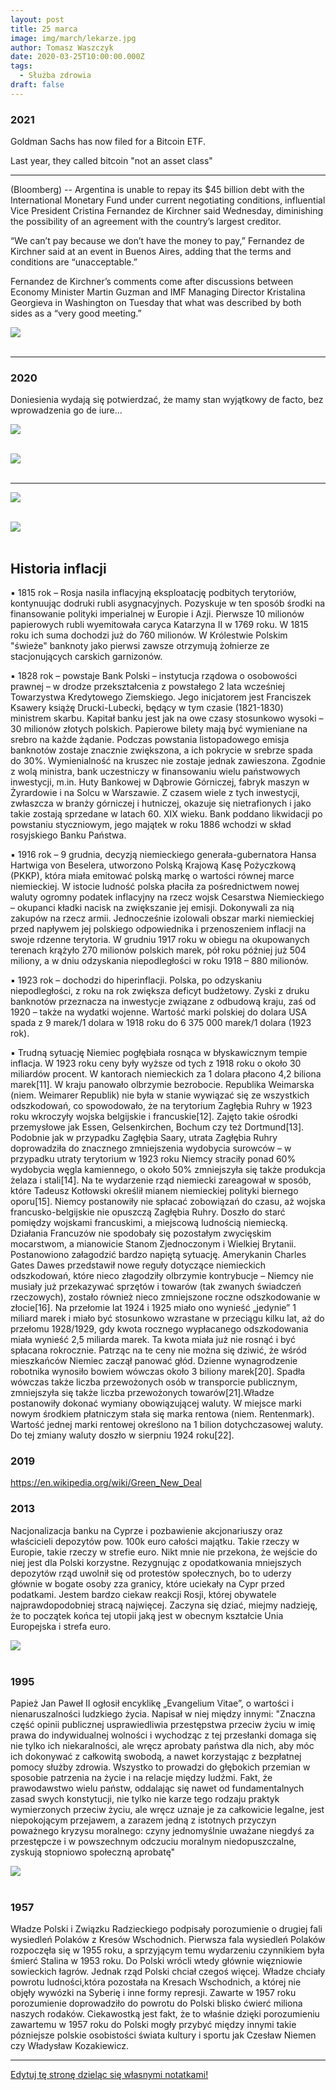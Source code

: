 ```yaml
---
layout: post
title: 25 marca
image: img/march/lekarze.jpg
author: Tomasz Waszczyk
date: 2020-03-25T10:00:00.000Z
tags:
  - Służba zdrowia
draft: false
---
```


### 2021

Goldman Sachs has now filed for a Bitcoin ETF.

Last year, they called bitcoin "not an asset class"

---

(Bloomberg) -- Argentina is unable to repay its $45 billion debt with the International Monetary Fund under current negotiating conditions, influential Vice President Cristina Fernandez de Kirchner said Wednesday, diminishing the possibility of an agreement with the country’s largest creditor.

“We can’t pay because we don’t have the money to pay,” Fernandez de Kirchner said at an event in Buenos Aires, adding that the terms and conditions are “unacceptable.”

Fernandez de Kirchner’s comments come after discussions between Economy Minister Martin Guzman and IMF Managing Director Kristalina Georgieva in Washington on Tuesday that what was described by both sides as a “very good meeting.”

<img src="./img/march/argentyna2021.jpg"><br><br>

---

### 2020

Doniesienia wydają się potwierdzać, że mamy stan wyjątkowy de facto, bez wprowadzenia go de iure...

<img src="./img/march/lekarze.jpg"/><br><br>

<img src="./img/march/korona2.jpeg"/><br><br>

---

<img src="./img/march/mempool.png"/><br><br>

<img src="./img/march/mempool2.png"/><br><br>

## Historia inflacji

▪️ 1815 rok – Rosja nasila inflacyjną eksploatację podbitych terytoriów, kontynuując dodruki rubli asygnacyjnych. Pozyskuje w ten sposób środki na finansowanie polityki imperialnej w Europie i Azji. Pierwsze 10 milionów papierowych rubli wyemitowała caryca Katarzyna II w 1769 roku. W 1815 roku ich suma dochodzi już do 760 milionów. W Królestwie Polskim "świeże" banknoty jako pierwsi zawsze otrzymują żołnierze ze stacjonujących carskich garnizonów.

▪️ 1828 rok – powstaje Bank Polski – instytucja rządowa o osobowości prawnej – w drodze przekształcenia z powstałego 2 lata wcześniej Towarzystwa Kredytowego Ziemskiego. Jego inicjatorem jest Franciszek Ksawery książę Drucki-Lubecki, będący w tym czasie (1821-1830) ministrem skarbu. Kapitał banku jest jak na owe czasy stosunkowo wysoki – 30 milionów złotych polskich. Papierowe bilety mają być wymieniane na srebro na każde żądanie. Podczas powstania listopadowego emisja banknotów zostaje znacznie zwiększona, a ich pokrycie w srebrze spada do 30%. Wymienialność na kruszec nie zostaje jednak zawieszona. Zgodnie z wolą ministra, bank uczestniczy w finansowaniu wielu państwowych inwestycji, m.in. Huty Bankowej w Dąbrowie Górniczej, fabryk maszyn w Żyrardowie i na Solcu w Warszawie. Z czasem wiele z tych inwestycji, zwłaszcza w branży górniczej i hutniczej, okazuje się nietrafionych i jako takie zostają sprzedane w latach 60. XIX wieku. Bank poddano likwidacji po powstaniu styczniowym, jego majątek w roku 1886 wchodzi w skład rosyjskiego Banku Państwa.

▪️ 1916 rok – 9 grudnia, decyzją niemieckiego generała-gubernatora Hansa Hartwiga von Beselera, utworzono Polską Krajową Kasę Pożyczkową (PKKP), która miała emitować polską markę o wartości równej marce niemieckiej. W istocie ludność polska płaciła za pośrednictwem nowej waluty ogromny podatek inflacyjny na rzecz wojsk Cesarstwa Niemieckiego – okupanci kładki nacisk na zwiększanie jej emisji. Dokonywali za nią zakupów na rzecz armii. Jednocześnie izolowali obszar marki niemieckiej przed napływem jej polskiego odpowiednika i przenoszeniem inflacji na swoje rdzenne terytoria. W grudniu 1917 roku w obiegu na okupowanych terenach krążyło 270 milionów polskich marek, pół roku później już 504 miliony, a w dniu odzyskania niepodległości w roku 1918 – 880 milionów.

▪️ 1923 rok – dochodzi do hiperinflacji. Polska, po odzyskaniu niepodległości, z roku na rok zwiększa deficyt budżetowy. Zyski z druku banknotów przeznacza na inwestycje związane z odbudową kraju, zaś od 1920 – także na wydatki wojenne. Wartość marki polskiej do dolara USA spada z 9 marek/1 dolara w 1918 roku do 6 375 000 marek/1 dolara (1923 rok).

▪️ Trudną sytuację Niemiec pogłębiała rosnąca w błyskawicznym tempie inflacja. W 1923 roku ceny były wyższe od tych z 1918 roku o około 30 miliardów procent. W kantorach niemieckich za 1 dolara płacono 4,2 biliona marek[11]. W kraju panowało olbrzymie bezrobocie. Republika Weimarska (niem. Weimarer Republik) nie była w stanie wywiązać się ze wszystkich odszkodowań, co spowodowało, że na terytorium Zagłębia Ruhry w 1923 roku wkroczyły wojska belgijskie i francuskie[12]. Zajęto takie ośrodki przemysłowe jak Essen, Gelsenkirchen, Bochum czy też Dortmund[13]. Podobnie jak w przypadku Zagłębia Saary, utrata Zagłębia Ruhry doprowadziła do znacznego zmniejszenia wydobycia surowców – w przypadku utraty terytorium w 1923 roku Niemcy straciły ponad 60% wydobycia węgla kamiennego, o około 50% zmniejszyła się także produkcja żelaza i stali[14]. Na te wydarzenie rząd niemiecki zareagował w sposób, które Tadeusz Kotłowski określił mianem niemieckiej polityki biernego oporu[15]. Niemcy postanowiły nie spłacać zobowiązań do czasu, aż wojska francusko-belgijskie nie opuszczą Zagłębia Ruhry. Doszło do starć pomiędzy wojskami francuskimi, a miejscową ludnością niemiecką. Działania Francuzów nie spodobały się pozostałym zwycięskim mocarstwom, a mianowicie Stanom Zjednoczonym i Wielkiej Brytanii. Postanowiono załagodzić bardzo napiętą sytuację. Amerykanin Charles Gates Dawes przedstawił nowe reguły dotyczące niemieckich odszkodowań, które nieco złagodziły olbrzymie kontrybucje – Niemcy nie musiały już przekazywać sprzętów i towarów (tak zwanych świadczeń rzeczowych), zostało również nieco zmniejszone roczne odszkodowanie w złocie[16]. Na przełomie lat 1924 i 1925 miało ono wynieść „jedynie” 1 miliard marek i miało być stosunkowo wzrastane w przeciągu kilku lat, aż do przełomu 1928/1929, gdy kwota rocznego wypłacanego odszkodowania miała wynieść 2,5 miliarda marek. Ta kwota miała już nie rosnąć i być spłacana rokrocznie.
Patrząc na te ceny nie można się dziwić, że wśród mieszkańców Niemiec zaczął panować głód. Dzienne wynagrodzenie robotnika wynosiło bowiem wówczas około 3 biliony marek[20]. Spadła wówczas także liczba przewożonych osób w transporcie publicznym, zmniejszyła się także liczba przewożonych towarów[21].Władze postanowiły dokonać wymiany obowiązującej waluty. W miejsce marki nowym środkiem płatniczym stała się marka rentowa (niem. Rentenmark). Wartość jednej marki rentowej określono na 1 bilion dotychczasowej waluty. Do tej zmiany waluty doszło w sierpniu 1924 roku[22].

### 2019

https://en.wikipedia.org/wiki/Green_New_Deal

### 2013

Nacjonalizacja banku na Cyprze i pozbawienie akcjonariuszy oraz właścicieli depozytów pow. 100k euro całości majątku. Takie rzeczy w Europie, takie rzeczy w strefie euro. Nikt mnie nie przekona, że wejście do niej jest dla Polski korzystne. Rezygnując z opodatkowania mniejszych depozytów rząd uwolnił się od protestów społecznych, bo to uderzy głównie w bogate osoby zza granicy, które uciekały na Cypr przed podatkami. Jestem bardzo ciekaw reakcji Rosji, której obywatele najprawdopodobniej stracą najwięcej. Zaczyna się dziać, miejmy nadzieję, że to początek końca tej utopii jaką jest w obecnym kształcie Unia Europejska i strefa euro.

<img src="./img/march/cypr.png"/><br><br>

### 1995

Papież Jan Paweł II ogłosił encyklikę „Evangelium Vitae”, o wartości i nienaruszalności ludzkiego życia.
Napisał w niej między innymi:
"Znaczna część opinii publicznej usprawiedliwia przestępstwa przeciw życiu w imię prawa do indywidualnej wolności i wychodząc z tej przesłanki domaga się nie tylko ich niekaralności, ale wręcz aprobaty państwa dla nich, aby móc ich dokonywać z całkowitą swobodą, a nawet korzystając z bezpłatnej pomocy służby zdrowia. Wszystko to prowadzi do głębokich przemian w sposobie patrzenia na życie i na relacje między ludźmi. Fakt, że prawodawstwo wielu państw, oddalając się nawet od fundamentalnych zasad swych konstytucji, nie tylko nie karze tego rodzaju praktyk wymierzonych przeciw życiu, ale wręcz uznaje je za całkowicie legalne, jest niepokojącym przejawem, a zarazem jedną z istotnych przyczyn poważnego kryzysu moralnego: czyny jednomyślnie uważane niegdyś za przestępcze i w powszechnym odczuciu moralnym niedopuszczalne, zyskują stopniowo społeczną aprobatę"

<img src="./img/march/evangeliumvitae.jpg"/><br><br>

### 1957

Władze Polski i Związku Radzieckiego podpisały porozumienie o drugiej fali wysiedleń Polaków z Kresów Wschodnich.
Pierwsza fala wysiedleń Polaków rozpoczęła się w 1955 roku, a sprzyjącym temu wydarzeniu czynnikiem była śmierć Stalina w 1953 roku. Do Polski wrócli wtedy głównie więzniowie sowieckich łagrów. Jednak rząd Polski chciał czegoś więcej. Władze chciały powrotu ludności,która pozostała na Kresach Wschodnich, a której nie objęły wywózki na Syberię i inne formy represji.
Zawarte w 1957 roku porozumienie doprowadziło do powrotu do Polski blisko ćwierć miliona naszych rodaków.
Ciekawostką jest fakt, że to właśnie dzięki porozumieniu zawartemu w 1957 roku do Polski mogły przybyć między innymi takie pózniejsze polskie osobistości świata kultury i sportu jak Czesław Niemen czy Władysław Kozakiewicz.

---

<a href="https://github.com/TomaszWaszczyk/historia.waszczyk.com/edit/master/src/content/march-25.md" target="_blank">Edytuj tę stronę dzieląc się własnymi notatkami!</a>
